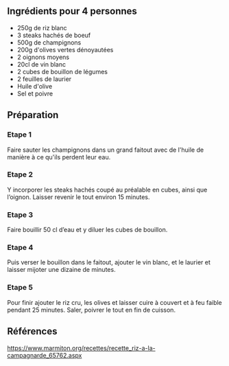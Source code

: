 ## Ingrédients pour 4 personnes

- 250g de riz blanc
- 3 steaks hachés de boeuf
- 500g de champignons
- 200g d'olives vertes dénoyautées
- 2 oignons moyens
- 20cl de vin blanc
- 2 cubes de bouillon de légumes
- 2 feuilles de laurier
- Huile d'olive
- Sel et poivre

## Préparation

### Etape 1

Faire sauter les champignons dans un grand faitout avec de l'huile de manière à ce qu'ils perdent leur eau.

### Etape 2

Y incorporer les steaks hachés coupé au préalable en cubes, ainsi que l’oignon. Laisser revenir le tout environ 15 minutes.

### Etape 3

Faire bouillir 50 cl d’eau et y diluer les cubes de bouillon.

### Etape 4

Puis verser le bouillon dans le faitout, ajouter le vin blanc, et le laurier et laisser mijoter une dizaine de minutes.

### Etape 5

Pour finir ajouter le riz cru, les olives et laisser cuire à couvert et à feu faible pendant 25 minutes. Saler, poivrer le tout en fin de cuisson.

## Références

https://www.marmiton.org/recettes/recette_riz-a-la-campagnarde_65762.aspx
